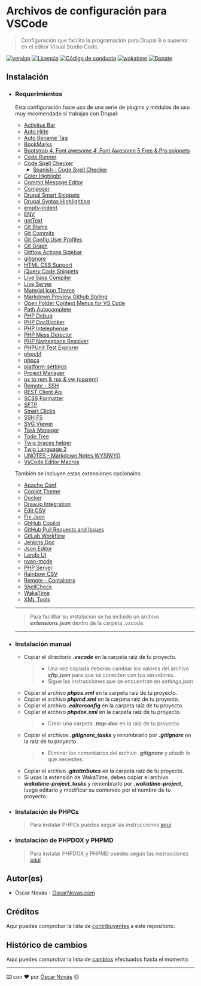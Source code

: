 Archivos de configuración para VSCode
===

>Configuración que facilita la programación para Drupal 8 o superior en el
>editor Visual Studio Code.

[![version][version-badge]][changelog]
[![Licencia][license-badge]][license]
[![Código de conducta][conduct-badge]][conduct]
[![wakatime](https://wakatime.com/badge/github/oscarnovasf/VSCode-settings.svg)](https://wakatime.com/badge/github/oscarnovasf/VSCode-settings)
[![Donate][donate-badge]][donate-url]

## Instalación

* ### Requerimientos

  Esta configuración hace uso de una serie de plugins y módulos de uso muy
  recomendado si trabajas con Drupal:

  * [Activitus Bar](https://marketplace.visualstudio.com/items?itemName=Gruntfuggly.activitusbar)
  * [Auto Hide](https://marketplace.visualstudio.com/items?itemName=sirmspencer.vscode-autohide)
  * [Auto Rename Tag](https://marketplace.visualstudio.com/items?itemName=formulahendry.auto-rename-tag)
  * [BookMarks](https://marketplace.visualstudio.com/items?itemName=alefragnani.Bookmarks)
  * [Bootstrap 4, Font awesome 4, Font Awesome 5 Free & Pro snippets](https://marketplace.visualstudio.com/items?itemName=thekalinga.bootstrap4-vscode)
  * [Code Runner](https://marketplace.visualstudio.com/items?itemName=formulahendry.code-runner)
  * [Code Spell Checker](https://marketplace.visualstudio.com/items?itemName=streetsidesoftware.code-spell-checker)
    * [Spanish - Code Spell Checker](https://marketplace.visualstudio.com/items?itemName=streetsidesoftware.code-spell-checker-spanish)
  * [Color Highlight](https://marketplace.visualstudio.com/items?itemName=naumovs.color-highlight)
  * [Commit Message Editor](https://marketplace.visualstudio.com/items?itemName=adam-bender.commit-message-editor)
  * [Composer](https://marketplace.visualstudio.com/items?itemName=DEVSENSE.composer-php-vscode)
  * [Drupal Smart Snippets](https://marketplace.visualstudio.com/items?itemName=andrewdavidblum.drupal-smart-snippets)
  * [Drupal Syntax Highlighting](https://marketplace.visualstudio.com/items?itemName=marcostazi.VS-code-drupal)
  * [empty-indent](https://marketplace.visualstudio.com/items?itemName=DmitryDorofeev.empty-indent)
  * [ENV](https://marketplace.visualstudio.com/items?itemName=IronGeek.vscode-env)
  * [getText](https://marketplace.visualstudio.com/items?itemName=mrorz.language-gettext)
  * [Git Blame](https://marketplace.visualstudio.com/items?itemName=waderyan.gitblame)
  * [Git Commits](https://marketplace.visualstudio.com/items?itemName=exelord.git-commits)
  * [Git Config User Profiles](https://marketplace.visualstudio.com/items?itemName=onlyutkarsh.git-config-user-profiles)
  * [Git Graph](https://marketplace.visualstudio.com/items?itemName=mhutchie.git-graph)
  * [Gitflow Actions Sidebar](https://marketplace.visualstudio.com/items?itemName=ardisaurus.gitflow-actions-sidebar)
  * [gitignore](https://marketplace.visualstudio.com/items?itemName=codezombiech.gitignore)
  * [HTML CSS Support](https://marketplace.visualstudio.com/items?itemName=ecmel.vscode-html-css)
  * [jQuery Code Snippets](https://marketplace.visualstudio.com/items?itemName=donjayamanne.jquerysnippets)
  * [Live Sass Compiler](https://marketplace.visualstudio.com/items?itemName=glenn2223.live-sass)
  * [Live Server](https://marketplace.visualstudio.com/items?itemName=ritwickdey.LiveServer)
  * [Material Icon Theme](https://marketplace.visualstudio.com/items?itemName=PKief.material-icon-theme)
  * [Markdown Preview Github Styling](https://marketplace.visualstudio.com/items?itemName=bierner.markdown-preview-github-styles)
  * [Open Folder Context Menus for VS Code](https://marketplace.visualstudio.com/items?itemName=chrisdias.vscode-opennewinstance)
  * [Path Autocomplete](https://marketplace.visualstudio.com/items?itemName=ionutvmi.path-autocomplete)
  * [PHP Debug](https://marketplace.visualstudio.com/items?itemName=xdebug.php-debug)
  * [PHP DocBlocker](https://marketplace.visualstudio.com/items?itemName=neilbrayfield.php-docblocker)
  * [PHP Intelephense](https://marketplace.visualstudio.com/items?itemName=bmewburn.vscode-intelephense-client)
  * [PHP Mess Detector](https://marketplace.visualstudio.com/items?itemName=ecodes.vscode-phpmd)
  * [PHP Namespace Resolver](https://marketplace.visualstudio.com/items?itemName=MehediDracula.php-namespace-resolver)
  * [PHPUnit Test Explorer](https://marketplace.visualstudio.com/items?itemName=recca0120.vscode-phpunit)
  * [phpcbf](https://marketplace.visualstudio.com/items?itemName=persoderlind.vscode-phpcbf)
  * [phpcs](https://marketplace.visualstudio.com/items?itemName=shevaua.phpcs)
  * [platform-settings](https://marketplace.visualstudio.com/items?itemName=runarsf.platform-settings)
  * [Project Manager](https://marketplace.visualstudio.com/items?itemName=alefragnani.project-manager)
  * [px to rem & rpx & vw (cssrem)](https://marketplace.visualstudio.com/items?itemName=cipchk.cssrem)
  * [Remote - SSH](https://marketplace.visualstudio.com/items?itemName=ms-vscode-remote.remote-ssh)
  * [REST Client Api](https://marketplace.visualstudio.com/items?itemName=donebd.rest-client-api)
  * [SCSS Formatter](https://marketplace.visualstudio.com/items?itemName=sibiraj-s.vscode-scss-formatter)
  * [SFTP](https://marketplace.visualstudio.com/items?itemName=liximomo.sftp)
  * [Smart Clicks](https://marketplace.visualstudio.com/items?itemName=antfu.smart-clicks)
  * [SSH FS](https://marketplace.visualstudio.com/items?itemName=Kelvin.vscode-sshfs)
  * [SVG Viewer](https://marketplace.visualstudio.com/items?itemName=cssho.vscode-svgviewer)
  * [Task Manager](https://marketplace.visualstudio.com/items?itemName=cnshenj.vscode-task-manager)
  * [Todo Tree](https://marketplace.visualstudio.com/items?itemName=Gruntfuggly.todo-tree)
  * [Twig braces helper](https://marketplace.visualstudio.com/items?itemName=zepich.twig-braces-helper)
  * [Twig Language 2](https://marketplace.visualstudio.com/items?itemName=mblode.twig-language-2)
  * [UNOTES - Markdown Notes WYSIWYG](https://marketplace.visualstudio.com/items?itemName=ryanmcalister.Unotes)
  * [VsCode Editor Macros](https://marketplace.visualstudio.com/items?itemName=jpsnee.vscode-editor-macros)

  También se incluyen estas extensiones opcionales:
  * [Apache Conf](https://marketplace.visualstudio.com/items?itemName=mrmlnc.vscode-apache)
  * [Copilot Theme](https://marketplace.visualstudio.com/items?itemName=BenjaminBenais.copilot-theme)
  * [Docker](https://marketplace.visualstudio.com/items?itemName=ms-azuretools.vscode-docker)
  * [Draw.io Integration](https://marketplace.visualstudio.com/items?itemName=hediet.vscode-drawio)
  * [Edit CSV](https://marketplace.visualstudio.com/items?itemName=janisdd.vscode-edit-csv)
  * [Fix Json](https://marketplace.visualstudio.com/items?itemName=oliversturm.fix-json)
  * [GitHub Copilot](https://marketplace.visualstudio.com/items?itemName=GitHub.copilot)
  * [GitHub Pull Requests and Issues](https://marketplace.visualstudio.com/items?itemName=GitHub.vscode-pull-request-github)
  * [GitLab Workflow](https://marketplace.visualstudio.com/items?itemName=GitLab.gitlab-workflow)
  * [Jenkins Doc](https://marketplace.visualstudio.com/items?itemName=Maarti.jenkins-doc)
  * [Json Editor](https://marketplace.visualstudio.com/items?itemName=nickdemayo.vscode-json-editor)
  * [Lando UI](https://marketplace.visualstudio.com/items?itemName=jixabon.lando-ui)
  * [nyan-mode](https://marketplace.visualstudio.com/items?itemName=zakudriver.nyan-mode)
  * [PHP Server](https://marketplace.visualstudio.com/items?itemName=brapifra.phpserver)
  * [Rainbow CSV](https://marketplace.visualstudio.com/items?itemName=mechatroner.rainbow-csv)
  * [Remote - Containers](https://marketplace.visualstudio.com/items?itemName=ms-vscode-remote.remote-containers)
  * [ShellCheck](https://marketplace.visualstudio.com/items?itemName=timonwong.shellcheck)
  * [WakaTime](https://marketplace.visualstudio.com/items?itemName=WakaTime.vscode-wakatime)
  * [XML Tools](https://marketplace.visualstudio.com/items?itemName=DotJoshJohnson.xml)

  ---

  >Para facilitar su instalación se ha incluido un archivo ***extensions.json***
  >dentro de la carpeta .vscode.

  ---

* ### Instalación manual

  * Copiar el directorio ***.vscode*** en la carpeta raíz de tu proyecto.
    > * Una vez copiada deberás cambiar los valores del archivo ***sftp.json***
        para que se conecten con tus servidores.
    > * Sigue las instrucciones que se encuentran en *settings.json*
  * Copiar el archivo ***phpcs.xml*** en la carpeta raíz de tu proyecto.
  * Copiar el archivo ***phpmd.xml*** en la carpeta raíz de tu proyecto.
  * Copiar el archivo ***.editorconfig*** en la carpeta raíz de tu proyecto.
  * Copiar el archivo ***phpdox.xml*** en la carpeta raíz de tu proyecto.
    > * Crear una carpeta ***.tmp-doc*** en la raíz de tu proyecto.
  * Copiar el archivos ***.gitignore_tasks*** y renombrarlo por ***.gitignore***
    en la raíz de tu proyecto.
    > * Eliminar los comentarios del archivo ***.gitignore*** y añadir lo que
        necesites.
  * Copiar el archivo ***.gitattributes*** en la carpeta raíz de tu proyecto.
  * Si usas la extensión de WakaTime, debes copiar el archivo
    ***wakatime-project_tasks*** y renombrarlo por ***.wakatime-project***,
    luego editarlo y modificar su contenido por el nombre de tu proyecto.

* ### Instalación de PHPCs

  >Para instalar PHPCs puedes seguir las instrucciones [aquí](https://oscarnovas.com/blog/usar-la-guia-de-estilo-de-drupal-con-phpcs-y-visual-code)

* ### Instalación de PHPDOX y PHPMD

  >Para instalar PHPDOX y PHPMD puedes seguir las instrucciones [aquí](https://oscarnovas.com/blog/generando-documentacion-tecnica)

## Autor(es)
- Óscar Novás - [OscarNovas.com][mi-web]

## Créditos
Aquí puedes comprobar la lista de [contribuyentes][contributors]
a este repositorio.

## Histórico de cambios
Aquí puedes comprobar la lista de [cambios][changelog] efectuados hasta el
momento.

---
⌨️ con ❤️ por [Óscar Novás][mi-web] 😊

[mi-web]: https://oscarnovas.com "for developers"

[version]: v0.7.24
[version-badge]: https://img.shields.io/badge/Versión-0.7.24-blue.svg

[license]: LICENSE.md
[license-badge]: https://img.shields.io/badge/Licencia-GPLv3+-green.svg "Leer la licencia"

[conduct]: CODE_OF_CONDUCT.md
[conduct-badge]: https://img.shields.io/badge/Contributor%20Covenant-2.0-4baaaa.svg "Código de conducta"

[changelog]: CHANGELOG.md "Histórico de cambios"
[contributors]: https://github.com/oscarnovasf/vscode_config/contributors "Ver contribuyentes"

[donate-badge]: https://img.shields.io/badge/Donaci%C3%B3n-PayPal-red.svg
[donate-url]: https://paypal.me/oscarnovasf "Haz una donación"
